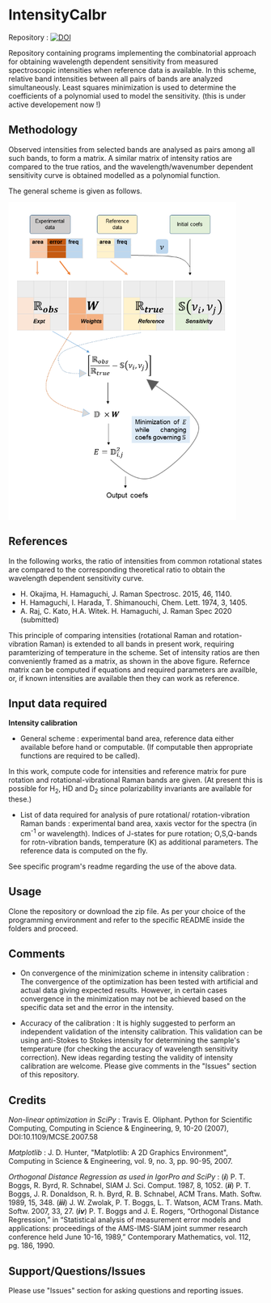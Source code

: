 # IntensityCalbr

Repository : [![DOI](https://zenodo.org/badge/DOI/10.5281/zenodo.4655294.svg)](https://doi.org/10.5281/zenodo.4655294)

Repository containing programs implementing the combinatorial approach for obtaining wavelength dependent sensitivity from measured spectroscopic intensities when reference data is available. In this scheme, relative band intensities between all pairs of bands are analyzed simultaneously. Least squares minimization is used to determine the coefficients of a polynomial used to model the sensitivity. (this is under active developement now !)

## Methodology
Observed intensities from selected bands are analysed as pairs among all such bands, to form a matrix. A similar matrix of intensity ratios are compared to the true ratios, and the wavelength/wavenumber dependent sensitivity curve is obtained modelled as a polynomial function.

The general scheme is given as follows.

<img align="center" src="https://github.com/ankit7540/IntensityCalbr/blob/master/img/scheme.png" data-canonical-src="https://github.com/ankit7540/IntensityCalbr/blob/master/img/scheme.png" width="450" height="629" />

## References
In the following works, the ratio of intensities from common rotational states are compared to the corresponding theoretical ratio to obtain the wavelength dependent sensitivity curve.

  - H. Okajima, H. Hamaguchi, J. Raman Spectrosc. 2015, 46, 1140.
  - H. Hamaguchi, I. Harada, T. Shimanouchi, Chem. Lett. 1974, 3, 1405.
  - A. Raj, C. Kato, H.A. Witek. H. Hamaguchi, J. Raman Spec 2020 (submitted)

This principle of comparing intensities (rotational Raman and rotation-vibration Raman) is extended to all bands in present work, requiring paramterizing of temperature in the scheme. Set of intensity ratios are then conveniently framed as a matrix, as shown in the above figure. Refernce matrix can be computed if equations and required parameters are availble, or,  if known intensities are available then they can work as reference.


## Input data required

**Intensity calibration**

 - General scheme : experimental band area, reference data either available before hand or computable. (If computable then appropriate functions are required to be called). 
 
 In this work, compute code for intensities and reference matrix for pure rotation and rotational-vibrational Raman bands are given. (At present this is possible for H<sub>2</sub>, HD and D<sub>2</sub> since polarizability invariants are available for these.)

 - List of data required for analysis of pure rotational/ rotation-vibration Raman bands : experimental band area, xaxis vector for the spectra (in cm<sup>-1</sup> or wavelength). Indices of J-states for pure rotation; O,S,Q-bands for rotn-vibration bands, temperature (K) as additional parameters. The reference data is computed on the fly.
 

See specific program's readme regarding the use of the above data.

## Usage

Clone the repository or download the zip file. As per your choice of the programming environment and refer to the specific README inside the folders and proceed.

## Comments

 - On convergence of the minimization scheme in intensity calibration : The convergence of the optimization has been tested with artificial and actual data giving expected results. However, in certain cases convergence in the minimization may not be achieved based on the specific data set and the error in the intensity.

 - Accuracy of the calibration : It is highly suggested to perform an independent validation of the intensity calibration. This validation can be using anti-Stokes to Stokes intensity for determining the sample's temperature (for checking the accuracy of wavelength sensitivity correction). New ideas regarding testing the validity of intensity calibration are welcome. Please give comments in the "Issues" section of this repository.


## Credits
*Non-linear optimization in SciPy* :  Travis E. Oliphant. Python for Scientific Computing, Computing in Science & Engineering, 9, 10-20 (2007), DOI:10.1109/MCSE.2007.58


*Matplotlib*  : J. D. Hunter, "Matplotlib: A 2D Graphics Environment", Computing in Science & Engineering, vol. 9, no. 3, pp. 90-95, 2007.


*Orthogonal Distance Regression as used in IgorPro and SciPy* : (***i***) P. T. Boggs, R. Byrd, R. Schnabel, SIAM J. Sci. Comput. 1987, 8, 1052. (***ii***) P. T. Boggs, J. R. Donaldson, R. h. Byrd, R. B. Schnabel, ACM Trans. Math. Softw. 1989, 15, 348. (***iii***) J. W. Zwolak, P. T. Boggs, L. T. Watson, ACM Trans. Math. Softw. 2007, 33, 27. (***iv***)  P. T. Boggs and J. E. Rogers, “Orthogonal Distance Regression,” in “Statistical analysis of measurement error models and applications: proceedings of the AMS-IMS-SIAM joint summer research conference held June 10-16, 1989,” Contemporary Mathematics, vol. 112, pg. 186, 1990.

## Support/Questions/Issues
Please use "Issues" section for asking questions and reporting issues.
